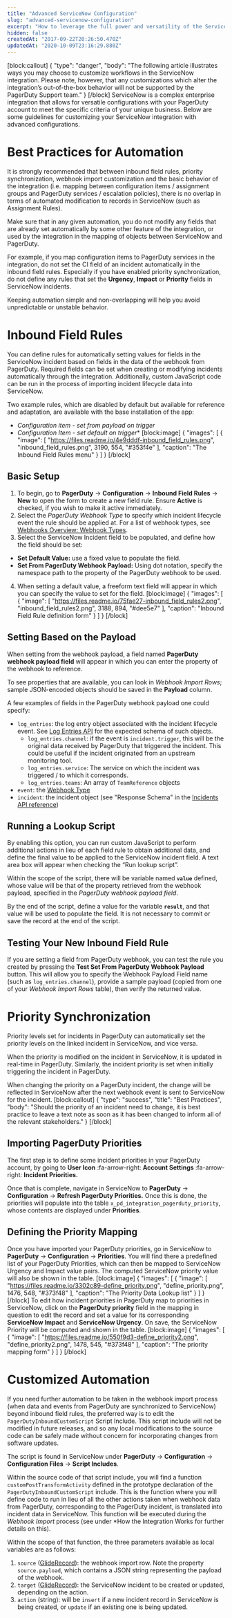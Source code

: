 ```yaml
---
title: "Advanced ServiceNow Configuration"
slug: "advanced-servicenow-configuration"
excerpt: "How to leverage the full power and versatility of the ServiceNow and PagerDuty integration."
hidden: false
createdAt: "2017-09-22T20:26:50.470Z"
updatedAt: "2020-10-09T23:16:29.880Z"
---
```

[block:callout]
{
  "type": "danger",
  "body": "The following article illustrates ways you may choose to customize workflows in the ServiceNow integration. Please note, however, that any customizations which alter the integration’s out-of-the-box behavior will not be supported by the PagerDuty Support team."
}
[/block]
ServiceNow is a complex enterprise integration that allows for versatile configurations with your PagerDuty account to meet the specific criteria of your unique business. Below are some guidelines for customizing your ServiceNow integration with advanced configurations.

# Best Practices for Automation

It is strongly recommended that between inbound field rules, priority synchronization, webhook import customization and the basic behavior of the integration (i.e. mapping between configuration items / assignment groups and PagerDuty services / escalation policies), there is no overlap in terms of automated modification to records in ServiceNow (such as Assignment Rules).

Make sure that in any given automation, you do not modify any fields that are already set automatically by some other feature of the integration, or used by the integration in the mapping of objects between ServiceNow and PagerDuty.

For example, if you map configuration items to PagerDuty services in the integration, do not set the CI field of an incident automatically in the inbound field rules. Especially if you have enabled priority synchronization, do not define any rules that set the **Urgency**, **Impact** or **Priority** fields in ServiceNow incidents.

Keeping automation simple and non-overlapping will help you avoid unpredictable or unstable behavior. 

# Inbound Field Rules

You can define rules for automatically setting values for fields in the ServiceNow incident based on fields in the data of the webhook from PagerDuty. Required fields can be set when creating or modifying incidents automatically through the integration. Additionally, custom JavaScript code can be run in the process of importing incident lifecycle data into ServiceNow.

Two example rules, which are disabled by default but available for reference and adaptation, are available with the base installation of the app:

* *Configuration item - set from payload on trigger*
* *Configuration Item - set default on trigger**
[block:image]
{
  "images": [
    {
      "image": [
        "https://files.readme.io/4e9dddf-inbound_field_rules.png",
        "inbound_field_rules.png",
        3190,
        554,
        "#353f4e"
      ],
      "caption": "The Inbound Field Rules menu"
    }
  ]
}
[/block]
## Basic Setup

1. To begin, go to **PagerDuty** &rarr; **Configuration** &rarr; **Inbound Field Rules** &rarr; **New** to open the form to create a new field rule. Ensure **Active** is checked, if you wish to make it active immediately.
2. Select the *PagerDuty Webhook Type* to specify which incident lifecycle event the rule should be applied at. For a list of webhook types, see [Webhooks Overview: Webhook Types](https://developer.pagerduty.com/docs/webhooks/v2-overview/#webhook-types).
3. Select the ServiceNow Incident field to be populated, and define how the field should be set:
* **Set Default Value:** use a fixed value to populate the field.
* **Set From PagerDuty Webhook Payload:** Using dot notation, specify the namespace path to the property of the PagerDuty webhook to be used.
4. When setting a default value, a freeform text field will appear in which you can specify the value to set for the field.
[block:image]
{
  "images": [
    {
      "image": [
        "https://files.readme.io/75fae27-inbound_field_rules2.png",
        "inbound_field_rules2.png",
        3188,
        894,
        "#dee5e7"
      ],
      "caption": "Inbound Field Rule definition form"
    }
  ]
}
[/block]
## Setting Based on the Payload

When setting from the webhook payload, a field named **PagerDuty webhook payload field** will appear in which you can enter the property of the webhook to reference.

To see properties that are available, you can look in *Webhook Import Rows*; sample JSON-encoded objects should be saved in the **Payload** column.

A few examples of fields in the PagerDuty webhook payload one could specify:

* `log_entries`: the log entry object associated with the incident lifecycle event. See [Log Entries API](https://developer.pagerduty.com/api-reference/reference/REST/openapiv3.json/paths/~1log_entries/get) for the expected schema of such objects.
  * `log_entries.channel`: if the event is `incident.trigger`, this will be the original data received by PagerDuty that triggered the incident. This could be useful if the incident originated from an upstream monitoring tool.
  * `log_entries.service`: The service on which the incident was triggered / to which it corresponds.
  * `log_entries.teams`: An array of `TeamReference` objects
* `event`: the [Webhook Type](https://developer.pagerduty.com/docs/webhooks/v2-overview/#webhook-types)
* `incident`: the incident object (see "Response Schema" in the [Incidents API reference](https://developer.pagerduty.com/api-reference/reference/REST/openapiv3.json/paths/~1incidents~1%7Bid%7D/get))

## Running a Lookup Script

By enabling this option, you can run custom JavaScript to perform additional actions in lieu of each field rule to obtain additional data, and define the final value to be applied to the ServiceNow incident field. A text area box will appear when checking the “Run lookup script”.

Within the scope of the script, there will be variable named **`value`** defined, whose value will be that of the property retrieved from the webhook payload, specified in the *PagerDuty webhook payload field*.

By the end of the script, define a value for the variable **`result`**, and that value will be used to populate the field. It is not necessary to commit or save the record at the end of the script.

## Testing Your New Inbound Field Rule

If you are setting a field from PagerDuty webhook, you can test the rule you created by pressing the **Test Set From PagerDuty Webhook Payload** button. This will allow you to specify the Webhook Payload Field name (such as `log_entries.channel`), provide a sample payload (copied from one of your *Webhook Import Rows* table), then verify the returned value. 

# Priority Synchronization

Priority levels set for incidents in PagerDuty can automatically set the priority levels on the linked incident in ServiceNow, and vice versa.

When the priority is modified on the incident in ServiceNow, it is updated in real-time in PagerDuty. Similarly, the incident priority is set when initially triggering the incident in PagerDuty.

When changing the priority on a PagerDuty incident, the change will be reflected in ServiceNow after the next webhook event is sent to ServiceNow for the incident. 
[block:callout]
{
  "type": "success",
  "title": "Best Practices",
  "body": "Should the priority of an incident need to change, it is best practice to leave a text note as soon as it has been changed to inform all of the relevant stakeholders."
}
[/block]
## Importing PagerDuty Priorities

The first step is to define some incident priorities in your PagerDuty account, by going to **User Icon** :fa-arrow-right: **Account Settings** :fa-arrow-right: **Incident Priorities.**

Once that is complete, navigate in ServiceNow to **PagerDuty** &rarr; **Configuration** &rarr; **Refresh PagerDuty Priorities.** Once this is done, the priorities will populate into the table `x_pd_integration_pagerduty_priority`, whose contents are displayed under **Priorities**.

## Defining the Priority Mapping 

Once you have imported your PagerDuty priorities, go in ServiceNow to **PagerDuty** &rarr; **Configuration** &rarr; **Priorities**. You will find there a predefined list of your PagerDuty Priorities, which can then be mapped to ServiceNow Urgency and Impact value pairs. The computed ServiceNow priority value will also be shown in the table.
[block:image]
{
  "images": [
    {
      "image": [
        "https://files.readme.io/3302c89-define_priority.png",
        "define_priority.png",
        1476,
        548,
        "#373f48"
      ],
      "caption": "The Priority Data Lookup list"
    }
  ]
}
[/block]
To edit how incident priorities in PagerDuty map to priorities in ServiceNow, click on the **PagerDuty priority** field in the mapping in question to edit the record and set a value for its corresponding **ServiceNow Impact** and **ServiceNow Urgency**. On save, the ServiceNow Priority will be computed and shown in the table.
[block:image]
{
  "images": [
    {
      "image": [
        "https://files.readme.io/550f9d3-define_priority2.png",
        "define_priority2.png",
        1478,
        545,
        "#373f48"
      ],
      "caption": "The priority mapping form"
    }
  ]
}
[/block]
# Customized Automation

If you need further automation to be taken in the webhook import process (when data and events from PagerDuty are synchronized to ServiceNow) beyond inbound field rules, the preferred way is to edit the `PagerDutyInboundCustomScript` Script Include. This script include will not be modified in future releases, and so any local modifications to the source code can be safely made without concern for incorporating changes from software updates.

The script is found in ServiceNow under **PagerDuty** &rarr; **Configuration** &rarr; **Configuration Files** &rarr; **Script Includes**.

Within the source code of that script include, you will find a function `customPostTransformActivity` defined in the prototype declaration of the `PagerDutyInboundCustomScript` include. This is the function where you will define code to run in lieu of all the other actions taken when webhook data from PagerDuty, corresponding to the PagerDuty incident, is translated into incident data in ServiceNow. This function will be executed during the *Webhook Import* process (see under *How the Integration Works for further details on this).

Within the scope of that function, the three parameters available as local variables are as follows:

1. `source` ([GlideRecord](http://wiki.servicenow.com/index.php?title=GlideRecord#gsc.tab=0)): the webhook import row. Note the property `source.payload`, which contains a JSON string representing the payload of the webhook.
2. `target` ([GlideRecord](http://wiki.servicenow.com/index.php?title=GlideRecord#gsc.tab=0)): the ServiceNow incident to be created or updated, depending on the action.
3. `action` (string): will be `insert` if a new incident record in ServiceNow is being created, or `update` if an existing one is being updated.